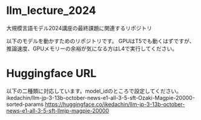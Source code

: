 # llm_lecture_2024
大規模言語モデル2024講座の最終課題に関連するリポジトリ

以下のモデルを動かすためのリポジトリです。
GPUはT5でも動くはずですが、推論速度、GPUメモリーの余裕が気になる方はL4で実行してください。

# Huggingface URL
以下の二種類に対応しています。model_idのところで設定してください。
ikedachin/llm-jp-3-13b-october-news-e1-all-3-5-sft-Ozaki-Magpie-20000-sorted-params
https://huggingface.co/ikedachin/llm-jp-3-13b-october-news-e1-all-3-5-sft-llmjp-magpie-20000
